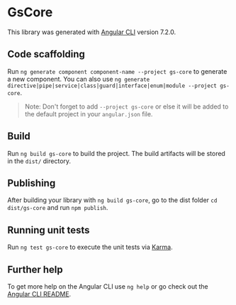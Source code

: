 # GsCore

This library was generated with [Angular CLI](https://github.com/angular/angular-cli) version 7.2.0.

## Code scaffolding

Run `ng generate component component-name --project gs-core` to generate a new component. You can also use `ng generate directive|pipe|service|class|guard|interface|enum|module --project gs-core`.
> Note: Don't forget to add `--project gs-core` or else it will be added to the default project in your `angular.json` file. 

## Build

Run `ng build gs-core` to build the project. The build artifacts will be stored in the `dist/` directory.

## Publishing

After building your library with `ng build gs-core`, go to the dist folder `cd dist/gs-core` and run `npm publish`.

## Running unit tests

Run `ng test gs-core` to execute the unit tests via [Karma](https://karma-runner.github.io).

## Further help

To get more help on the Angular CLI use `ng help` or go check out the [Angular CLI README](https://github.com/angular/angular-cli/blob/master/README.md).
